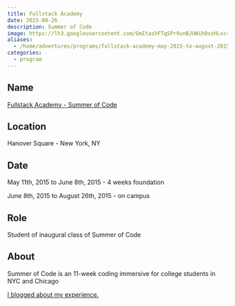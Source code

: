```yaml
---
title: Fullstack Academy
date: 2015-08-26
description: Summer of Code
image: https://lh3.googleusercontent.com/GmItashFTqSPr9unBJUWihDozHLxc4JGJKO_2AZehccx61RYDgWzMbqvAhHvEZ469QeiFGN_FhD7zZ0dZe2EJQQYY-lNb1SFav_OAjR4QVYImFapX7ejkKnPRlzjFmowcrYjUVxrm4nSP9_tqMR4sld5Yf8cDbc6j7oPEULwyzatDSFKf_8_gJi1Ut9IgCXsBsOfaTBXA_h_QSCNIv5Wj9ZRoFG9EotVXBpRBkchXgeFd3EwzjwYTb0eBTb-UrXA9fzLvSuMRHAEBt83yarkctCsPI_SA0J0gCwzetgdoSWp6_XZ62rwC_4xqdImEcQOQbqh2VydTGC1VdyZ1qgWF68VksZecsimwhf3aoUo8AzQAoT2WXokSyKjHPYzaozxtKHofrNailIuzAWCliGQZx6y2I0G4Z4cs9LEj2elqwWMT9JhHpp3TUkHqjJ9Sn9AlBohC1C5-xc9D4SiofivsS4MRpPUwAgtwDMFq5IwGadUtv_6gXV2WrIRYIVLd85TvOTbN5gUYJe42aKlvk4ihra4OKRlUHeHgN3GR7JW8p7bqEP8p-2DGjzu4mJjZux1o0K9CcTMxD4E769tr2gg-5VfiFl7NKzTDbi5bCVwCJGQlWojhpZrTKkEABZst0bU=w1080-h729-no
aliases:
  - /home/adventures/programs/fullstack-academy-may-2015-to-august-2015/
categories:
  - program
---
```


## Name

[Fullstack Academy - Summer of Code](https://www.fullstackacademy.com/summer-of-code 'Fullstack Academy')

## Location

Hanover Square - New York, NY

## Date

May 11th, 2015 to June 8th, 2015 - 4 weeks foundation

June 8th, 2015 to August 26th, 2015 - on campus

## Role

Student of inaugural class of Summer of Code

## About

Summer of Code is an 11-week coding immersive for college students in NYC and Chicago

[I blogged about my experience.](https://fvcproductions.com/blog/2015/08/30/fullstack-academy-reflections/)
